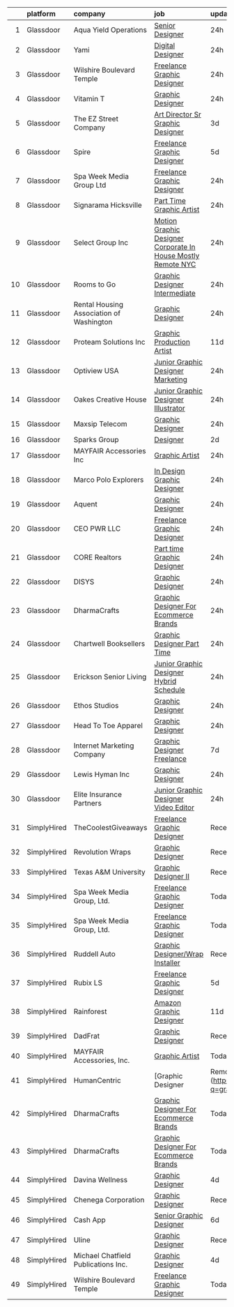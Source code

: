 

|    | platform    | company                                  | job                                                                                                                                                                                                                                                                                                                                                                                                                                                                                                                                                                                                                                                                                                                                                                                                                                                                                                                                                   | update_time   | location             |
|---:|:------------|:-----------------------------------------|:------------------------------------------------------------------------------------------------------------------------------------------------------------------------------------------------------------------------------------------------------------------------------------------------------------------------------------------------------------------------------------------------------------------------------------------------------------------------------------------------------------------------------------------------------------------------------------------------------------------------------------------------------------------------------------------------------------------------------------------------------------------------------------------------------------------------------------------------------------------------------------------------------------------------------------------------------|:--------------|:---------------------|
|  1 | Glassdoor   | Aqua Yield Operations                    | [Senior Designer](https://www.glassdoor.com/partner/jobListing.htm?pos=106&ao=1110586&s=58&guid=00000183a1d41b48991fe74ea7c389aa&src=GD_JOB_AD&t=SR&vt=w&cs=1_52b907d2&cb=1664867376317&jobListingId=1008181670528&cpc=923E3B470662C757&jrtk=3-0-1gegt86reklsl801-1gegt86s1j47t800-0cbaba11ee9adf4c--6NYlbfkN0CB1tmP7rfbaHtYFmPjg1Xv8BJr6DUbyz0HQmM4H563Au2nNjYN4Az1S2OuOnLz1IPr6IljD2XZVQJ0Gej4nL57HASMQlqJ8KPeLWnpSgi1pF3V10lYqI9xzoHeKRFgaJmm7dXanZpIs6iVYO3oU8oZc8IEfA9fwmBi_svJhEZbugvbRsy9ziKDHYxixE-84UxSR05A6aYqe5_ajdjaebh65Lrt04puwSTpgFYoHnEa3hNLiSEyt6RcuOjJMQt13H_4XCC031TgNGJaM36cgi02PVeHq5PTUBT4kWsbTq80B_hn1a-WS_bevQ5M94DBaNKcdfxZQbS54o6T08XwmcZu5gSLblk6bPmM1XJtHkHeXygMwvquHMLNHaPat3tjBlBLA4LGV7iciKFLaEuB3B0iyoXOeZff2zDfM3DM3G33PElBollp3OoJirccYZzW3ikqUrj8s3j3m_RqsBaHl4WtDHcH0xx4crvGFBhmr-DowZhEZyfm8oGA-ez_PW-gsazruSeG-e2hlv-PbZpagIqm)                                                                                 | 24h           | Remote               |
|  2 | Glassdoor   | Yami                                     | [Digital Designer](https://www.glassdoor.com/partner/jobListing.htm?pos=105&ao=1110586&s=58&guid=00000183a1d41b48991fe74ea7c389aa&src=GD_JOB_AD&t=SR&vt=w&cs=1_48dcb831&cb=1664867376317&jobListingId=1008181019653&cpc=1120CD366D53BFD9&jrtk=3-0-1gegt86reklsl801-1gegt86s1j47t800-4b7391dd8006dac6--6NYlbfkN0DsBOlmEAMqZtav1V1WKZO3RUElpafjggtWvxyDQ3xFSmyORkCOQyPRy8brDkQF-0tx-M_FaeGFTi5xPkXA6pP_llQ907OambRdmHN7rVS4lqoHDoH3T9hJpxZ4Yo4p270-LHduIFPvCR90ID65X1Ans2reBfMYIPmQhvUzvYw15zuBBZI0Kx1zAKTlY_5ChHyJfPLs2mMuPH2n2ZxyBgEO4y3iZcwf6Mg5dU2A0RqA-bEPgNChTvBY70YyEMIQ7iZ5lfc3Hcw2TBbf9Vof5MvjPO5WKELiR7i3t5eNHIAG6StsGqZMbd2Au9UbKf38U-sVpGsUZ9bpj_tb-4RWl0mGBFAZfGrdODsmm3ORN8mw4T9AiHNGJLtE03_9ruPFKWwXOwi2-7QjwOVI8N74WA4CpP6pg6xexVif32CHc1EPdov7RZLw9x8Ta5tHrSiNZe2Eo19I-NXXIgMj27xwihaZuFGcxCw4fzs-xZ6Q1xrWI3ecVuFj_dY-pNU8tbTBCkI%3D)                                                                                                  | 24h           | Brea, CA             |
|  3 | Glassdoor   | Wilshire Boulevard Temple                | [Freelance Graphic Designer](https://www.glassdoor.com/partner/jobListing.htm?pos=128&ao=1136043&s=58&guid=00000183a1d41b48991fe74ea7c389aa&src=GD_JOB_AD&t=SR&vt=w&cs=1_c2f7ded7&cb=1664867376319&jobListingId=1008181078393&jrtk=3-0-1gegt86reklsl801-1gegt86s1j47t800-cf7977cc938a2417-)                                                                                                                                                                                                                                                                                                                                                                                                                                                                                                                                                                                                                                                           | 24h           | Remote               |
|  4 | Glassdoor   | Vitamin T                                | [Graphic Designer](https://www.glassdoor.com/partner/jobListing.htm?pos=124&ao=1110586&s=58&guid=00000183a1d41b48991fe74ea7c389aa&src=GD_JOB_AD&t=SR&vt=w&cs=1_2701844f&cb=1664867376319&jobListingId=1008180984279&cpc=C4A69CCDBB3B9599&jrtk=3-0-1gegt86reklsl801-1gegt86s1j47t800-a697974b7119e9d1--6NYlbfkN0DMrcEu7yrtATojKJA7cEzGQ3FdRGWLh0CZQInL4ECGI6k5tN82kdM0OKoro5eXmjo8AaWpr_o5gJX1k9m4ZEy0u6lMTaDoRDjmJ6ZHQ0F6dK6S0w8-5kIHKO0Fb0-KElRF9Kzyd_ZXtZGkD38zF5B6d4KXdT1dLr2YG7OfLOX9aTU2BbW72dcu6QYoBYC6hKP7wGCEmJW_o5gMZlfH_Pk-lJ9yDQJdXkx7sJNf4WElFYSkeNxzVQazR6BFTPoT8OZWFYPVWYDRnIUptwnz8eZLXpfULliIBX1HnvHdwQoZZYTML9f9x1irtzyBYLzmAAbUj7vXFfVXSnMDFOkNDgt-9p1R7nUWkBA43b2kooOowCbnLXH3GQ8i1whhVIQ8QsPMaZ1B4Kujts28KUb-xEL_V43X8V6EE3lqBHrSFvR2DpJfPiI_2yikYMLBadk37ygf8PiNCPOTbjckZZwD-No0FvQlmG6naIavuI0ekyhmCQ%3D%3D)                                                                                                                    | 24h           | Remote               |
|  5 | Glassdoor   | The EZ Street Company                    | [Art Director Sr  Graphic Designer](https://www.glassdoor.com/partner/jobListing.htm?pos=120&ao=1110586&s=58&guid=00000183a1d41b48991fe74ea7c389aa&src=GD_JOB_AD&t=SR&vt=w&ea=1&cs=1_33a68ca5&cb=1664867376319&jobListingId=1008173444476&cpc=451933188B21919D&jrtk=3-0-1gegt86reklsl801-1gegt86s1j47t800-5d366da0b83f929e--6NYlbfkN0BKgzQyzTF1Q9mOsR1amaS-juVGLjHt5Cdom-gEF9y-xQXLGdfif3v_Xfk3OeQGiQtAK5AjOk10Qo5rw_nzQu9a5dDf6g4kjvIfV9jE-GdYxpfDkWTdWMT28oi67I_2mfNK6DTVAuQGBT5_283T7OVnXhNm4mav5agX5bnfoqxSbrUrc8lK5UnIAFsLyv7_Ex5iZRwxNkspH26GXHHFi4qWJAEiusRHvu-cUTcylXbn1mcWoaUvxfDVRbeO2Oc6L8v9hjbjBanStY9Qqgux1bZsW0O2cwuvnmGAx5lvwsaTQtESbqiiEvfGIgR5hn_trELAgZtjyPDW1-f4UbFEEi2OvJRep-ixQeqyq_x2_PG2Ex0YTPstnLxOrR80mL8F9rwcEkoGsLWzXw0rxrki5JluRGA5puuafvMRcAqLkGhi7PYdqE4HFjslv4zI8xFV-DNq90WXyttlGom80Uay50AKjyHjdORzpGLyVb2qy0BPBPSREB8XnZBUnoFHSARg9Fd2ulcrAB6Z0Q%3D%3D)                                                              | 3d            | Remote               |
|  6 | Glassdoor   | Spire                                    | [Freelance Graphic Designer](https://www.glassdoor.com/partner/jobListing.htm?pos=111&ao=1110586&s=58&guid=00000183a1d41b48991fe74ea7c389aa&src=GD_JOB_AD&t=SR&vt=w&ea=1&cs=1_94defca1&cb=1664867376318&jobListingId=1008168176401&cpc=654405A9B1E0A9F5&jrtk=3-0-1gegt86reklsl801-1gegt86s1j47t800-0a7693cec2d415df--6NYlbfkN0DeAJW0m2c6RRYZ8mDkAfiRHtRiJ0-kxkQVsAadI3fnKOGp_QxXvzZMVjx73-hM7tPL4rGNIGpIvNxjZDfZ5ASMlZXRqYXSdvBzYLMPNTRfPsz99QAZZlQQ-qg5zLdJfFnCV8gtIYLEdgE60hk1CYz4D1aE0u49Aa9-RqNuCdkbHL2e2NNbaJB8aHifFsxl1vD_AuP5b6lZ5BFPXEyY9rVjMNDI-R591y6S3dNyKQlalaiVCoBZo0FLN41p_7m0gFSCZifZJGmekU7buAlLSX864qdi2RDpLW6n7XsQYfqKK7ntTzwyIol0uNwwnn8wdb5l9MmdS-3gKd2fkFqsb7p0bmXl49CkMeuHI9DUuThqWXmdJq_h69e0KGthEpI3dGU4eT8rZmXKAIg2kbnbbbq0zltTVkzM56iSyzjIcS4SNkVQN1eo0_vtesXHLNqgill6YdR-xIYIQHtwA0HeYJDdvJqpJ6E2KRagWnklf8UhCPPvfa9ig82eRaRhRp2r4mFsohOI1xGd7Q%3D%3D)                                                                     | 5d            | Massachusetts        |
|  7 | Glassdoor   | Spa Week Media Group  Ltd                | [Freelance Graphic Designer](https://www.glassdoor.com/partner/jobListing.htm?pos=101&ao=1110586&s=58&guid=00000183a1d41b48991fe74ea7c389aa&src=GD_JOB_AD&t=SR&vt=w&cs=1_b82cd2b7&cb=1664867376316&jobListingId=1008181262791&cpc=48B9F4758953335C&jrtk=3-0-1gegt86reklsl801-1gegt86s1j47t800-aff8567d6b7d4b5f--6NYlbfkN0Ccz91IikEUpXkkAqmC46vnVGGSbrSQJDjRi725E1r7c1AqDusr12jHHKSffQxsfs1ettvMD2a6gAwyXEGHc4Mon8Fa7XS3go0xxN7GTYr-MEFGROXmPWd2L1VIFDWwC8xOUcVMxBaiy88ZX39fIn6vRD4Zr76ZG1tzqg485Caipe6zFlAEwFg3A25wEMl--WX9lQEtADfVp-bwK7XBO8RAywlDg_LVkFtJGT9xuCa1Rc0tPUgWLy2-_JQNe7rOVmrgscTuM7d6T9vPqz2XzuPtwz5NKQrT5ZC91I8SM0zoDu4cq1SSpyC6jI_sRd08Y2OcamZOaCW4_nslKnH1CKbxOWoaA5eGoZnsW4Rv-uxMxsUNQNnQMw7tu-yfLO9_sl7Hf4741JW0L70ctUANe54FCpZxXs2VPttfMFLAEB_9qmG1Zs73Dexy15yyCAe4-NUkqd7VexS6_9pl2IYfb8jUxLpweEUW433YzrZTIHfFFOy9gRPKNGPgelg_cGDYhAld6-QkUe8j5w%3D%3D)                                                                          | 24h           | Remote               |
|  8 | Glassdoor   | Signarama Hicksville                     | [Part Time Graphic Artist](https://www.glassdoor.com/partner/jobListing.htm?pos=114&ao=1110586&s=58&guid=00000183a1d41b48991fe74ea7c389aa&src=GD_JOB_AD&t=SR&vt=w&cs=1_664af743&cb=1664867376318&jobListingId=1008181016074&cpc=8D52E76475A7E842&jrtk=3-0-1gegt86reklsl801-1gegt86s1j47t800-3d3d56c3bb8cead4--6NYlbfkN0Bo5RQ7tV9DiW7-j9DnWDY0GBuCBJ1F5ZnXztx0fSyiUc0KGsXPg7QBUdYcByTsUGHy2L_bb92-MMvkG9cKEWaOodkTD9C6Drsux-EZta2KIY0bDPlTZDhCoELpPNvD9E0hUqatgOQegjjltGf2xU9BDccPVth7flE1VPPcGTubwqp-X38xt6t_z2xL4Vic-rkW0FSvc30DZarnlti_5PQokDenwQmhrOp7-NT1oLswPYXrShjtenRm2oSD3wKcb9PzFKs-lXGvo6jSS9QkALceDFA7MfOmmPe4YB6ZMc7FfpznK6W_Wi6CHjt__xOWiF74ViqThJDJAzQi9zl4-t0Wrzjz7EBpCveVcUnIaH6QVat-o5_nciTkssoXynOcI5Bnd16M8iTw-AfSlasndJZAdkItHC6mmJsFot8OwB7JSEtmzRuGamPt1xKYPP9PHKKQd7L3GrSAD8R3wUvmjWzgfRI8LEKYITCoQt60PaXn8qajGE3oaCpAhrajFLZ0B_fgLpkDtiKRSw%3D%3D)                                                                            | 24h           | Hicksville, NY       |
|  9 | Glassdoor   | Select Group Inc                         | [Motion Graphic Designer Corporate In House   Mostly Remote NYC](https://www.glassdoor.com/partner/jobListing.htm?pos=122&ao=1110586&s=58&guid=00000183a1d41b48991fe74ea7c389aa&src=GD_JOB_AD&t=SR&vt=w&ea=1&cs=1_ef43a166&cb=1664867376319&jobListingId=1008181213588&cpc=4050D81B60456B41&jrtk=3-0-1gegt86reklsl801-1gegt86s1j47t800-3f748fb11180b090--6NYlbfkN0Bcn-ADAbRvyrq3DH3YqD1gQOSfU_zTPvvfh0XXiz3pBAa41gXbEVBKQgVaXyt5edKEYd5pxW0tcw9FeE6qVfuNWD03rNaruU-mBuwyx0Jw4mqSjMvWFHFNInhOilxyvEqmbOh00hSG4AHyVNzT_0-Y87FI8nRg7vby1KUkglKQaLLSTjduF9XGcmwsbkkCXzsROqXlSjadCFeamy2MIEkxVJCzV6QnZiF-DRa-teR492Huxuy7mWf5EUiA9eMoK6e7AiPx4LYzy83ydxxLbfsfP70EAyggAEO1bnB7LOTCFD96ctOcxJ0ExMvPzmRKT4yELuuqGCx0towg4T3Rc27OhVQDAsL8ThdLqDcQwOWW9iDKSXgvk8e4KWOvi8euFsB01rZ_cBebpi28c01Q8KhY7ocMnu4Xtu_QiUC7oCg61pZCD9VL05NfCh1gvQo63j43agKF_z9w25jey-28uwxu9E2erdZVqBRT6LjqyRfJT5pneebCZR1y1sjNlLF9wnACSmugXXU_CUgqWwMO_nYvbH5I4p2iss6p0SnI61hHRg%3D%3D) | 24h           | New York, NY         |
| 10 | Glassdoor   | Rooms to Go                              | [Graphic Designer Intermediate](https://www.glassdoor.com/partner/jobListing.htm?pos=121&ao=1110586&s=58&guid=00000183a1d41b48991fe74ea7c389aa&src=GD_JOB_AD&t=SR&vt=w&ea=1&cs=1_b19a7fce&cb=1664867376319&jobListingId=1008179903044&cpc=6FC5BA77C9A4CD78&jrtk=3-0-1gegt86reklsl801-1gegt86s1j47t800-b28126277479e589--6NYlbfkN0DQkrWslipYdAKKBYyyAy12PZe5Qif844XZvzAwxKbcyIRxhdHaqMzJraSVoY3Ldvafis5G-rL9JgQcsD7-cvF_5Mec9WMFRJ5R3_PlCEEutkLtFhwXvbs6obKZZS1dHdVDVPOpN6AN4SckEAQwLwVHjBFSJPOENggOIBddZM6I8NE2jps6cuE6dX64af5_Ys7Z_0wKxbBjVKV5i11zFe58hEgSuyCkNr2joCzj7dOLL2GZ8AUK50nm6SV2uC-tq5SkA9QvlFhkhD0uOJlco5j684XrWkmERPlySAjrNMEZIwUGSqy1TV4KkUttbDI2t9J9NbCuxFBsUrt91GYpkSI2ThBNE8dpwMOCmsuVmFKRmjR0hlc_DNomJvBt2pSjDipkoMiNbpVaXVI6NB7UqdCpf_n3Z4XkgcabCTTs5cCey0xS-qUl7mwaR8O_ruvGqmj80EGl7TR804Sq4rZ6u528teQpRuvw91PN9lEYwJMAG6Tu8vX7Qc3hgK-Sfy8ekvDPWuQetIbm4tvucEtO4K6ihiBrvVTPqLEkulO8RS6gLNOEucUBw0Gf4VkVM4rgbEc%3D)                | 24h           | Atlanta, GA          |
| 11 | Glassdoor   | Rental Housing Association of Washington | [Graphic Designer](https://www.glassdoor.com/partner/jobListing.htm?pos=110&ao=1110586&s=58&guid=00000183a1d41b48991fe74ea7c389aa&src=GD_JOB_AD&t=SR&vt=w&cs=1_cdc187e0&cb=1664867376317&jobListingId=1008181648619&cpc=663B5FE45D73772E&jrtk=3-0-1gegt86reklsl801-1gegt86s1j47t800-8c68881bf004abf2--6NYlbfkN0ATuzukLZvOA7Cxi5gGVTPK8s05ijijAIGQnHXs5Od0X7dJhkhquRt_3fZF5olvIKB0rAZzKK4aXdvC4AXgjBQS4J4Y6n5mMtCqKaxMVRVRYm5rfr-L3QXTFlg1UKQ4dZpg865y5t_WtM0fDx829Wsuo8abBLp8DC_0S_oh2_gd_Sr-1vXR9b_stqne3ZnPXfkwnE4Prp_oNHeMoVyu14Tk7zOUWervxnKBasC1F2k4P8VvJVbDq7NUDFDFBTTJ8GDgI9cNr9lPiKZawsxr_pssn7_d4NzgOHzu8PACnmB8PAz-hCdGi3CXMxM9GW9zyQ1Xm5Jb1ZarTHQDzshMKVGvbKVU4bkKFdrXVD9hglTfPgLrJss2Ig-BB-f4VtfwhEzXO8BAS-kTvjztdg20CAWZKjytCDuPWuO9N55rPh6JjylGpkMut-HTuSu00oo1t5UNlS-R9rZLEPqHdSxiyf8dyH9sV4yp9inlNYUsho6XmuWfPoPkzUIs60U7Pe2V-dLKzb6uGS1Z7GaP5ESvTWuk)                                                                                | 24h           | Seattle, WA          |
| 12 | Glassdoor   | Proteam Solutions Inc                    | [Graphic Production Artist](https://www.glassdoor.com/partner/jobListing.htm?pos=127&ao=1110586&s=58&guid=00000183a1d41b48991fe74ea7c389aa&src=GD_JOB_AD&t=SR&vt=w&ea=1&cs=1_978f36bd&cb=1664867376320&jobListingId=1008156779086&cpc=F41FEAB56D215062&jrtk=3-0-1gegt86reklsl801-1gegt86s1j47t800-4ed327d40ffa8e77--6NYlbfkN0AEHyidsAqlM5jU6RNZv1Yf_D4e3sgfUyke_uMGTUdwuGEsMH9zTzauIRFeNPBJHlrxHGGLnJgcy8obsIhuf1WE0DUREaHATgQc_kodJjVNw7JfNNSE0a71B1EFOqklvpbgJdj82SRc_uJG-6ivrA2g8-t4yfdZj4UZfvx_SMD71A3u2siEx2ceaZ3uG_2p9agHJetVb98vhZiQzgq-JsYF4BzCIYhTvlMmPe1WI5jHN3Lf9y5ImzEwS0J4XGaj8ncmxAdV3zNMEFzLwrHxHbgPa9j_IuGzH3vc2nUqb3vlRdlSjpssJJ76vkht1jO3lNTxQZfrw0EvOmI1lsQ19AISJ6f-rFBy0_KA2F_Rlip9DY2Mf0QcsP8yWkiW3h2W2nRd68Sn45xtEaJqUauN44ws_Etox5G3nSTtNvuCqgCDf6AOMXHzc-dnNm6C4UCLtqt_K4rAddUe0Ld2dEsYIiyDzghhI_i_4upEg3msWPsxM29GWGnjME4bDsjBLZvofo62bqZy5A6CNkQaspekvnsO)                                                                  | 11d           | Remote               |
| 13 | Glassdoor   | Optiview USA                             | [Junior Graphic Designer   Marketing](https://www.glassdoor.com/partner/jobListing.htm?pos=119&ao=1110586&s=58&guid=00000183a1d41b48991fe74ea7c389aa&src=GD_JOB_AD&t=SR&vt=w&cs=1_482b7536&cb=1664867376318&jobListingId=1008181289962&cpc=01657B10174A43CF&jrtk=3-0-1gegt86reklsl801-1gegt86s1j47t800-4695a573cfda8007--6NYlbfkN0Cd5ZvLdai7cR0fypH5_WiGezUQesq24dbKuF0ly35ya4IdfCtp78t7xY3oWe0vUXp8QL-R40ejT13w5eYYkLf_R7Ea-pwhMMwLFoMDszsPzA9kQS0l8i2EF_F9LzkHGj5MMyOMWIpZc733e4EbuEhVv37DUhvCchSXVKcxHFf0dFcJJQc8Kek7uPQ7tg2j8ib651ODhS56yj4fos5t8JKLaJH1qGXJAX3_-5-XJ0r442pwlrHSo_CaQqHcSsqNFixsZEhFJzLtbmDgTK9-OP3AdIxGQVVkkRqNJZCQPdX0ToanSMCAdCW42Nsf_1mNrjbaQkF9yQgauokhAMPY6injUdzW6iK_ZYaWtXcm4Zaa6lGgxeKb0M776TC4rqPlrP5E-_o7rHRS_izxlaMXxg2WWbCVSM18gR1eilqI5m4tsuVagwo5zkITfX4p_C0gGKIWNe7zioTsI26K3obf5m4pO49Fi06JZKxBOgKVuTKBE8lAhUPpcYLPejWzfP9ecJQwNzTSnBc-ng%3D%3D)                                                                 | 24h           | Jacksonville, FL     |
| 14 | Glassdoor   | Oakes Creative House                     | [Junior Graphic Designer Illustrator](https://www.glassdoor.com/partner/jobListing.htm?pos=130&ao=1136043&s=58&guid=00000183a1d41b48991fe74ea7c389aa&src=GD_JOB_AD&t=SR&vt=w&ea=1&cs=1_35f3854a&cb=1664867376320&jobListingId=1008180462829&jrtk=3-0-1gegt86reklsl801-1gegt86s1j47t800-7d7b7201f1049896-)                                                                                                                                                                                                                                                                                                                                                                                                                                                                                                                                                                                                                                             | 24h           | Oklahoma City, OK    |
| 15 | Glassdoor   | Maxsip Telecom                           | [Graphic Designer](https://www.glassdoor.com/partner/jobListing.htm?pos=112&ao=1110586&s=58&guid=00000183a1d41b48991fe74ea7c389aa&src=GD_JOB_AD&t=SR&vt=w&cs=1_88e3ec70&cb=1664867376317&jobListingId=1008180824699&cpc=1120CD366D53BFD9&jrtk=3-0-1gegt86reklsl801-1gegt86s1j47t800-a45de322a1fe435e--6NYlbfkN0DnIrIxM0SLgognLU43z-y3d766C_sg8RKRglk2TGsa5-zUM0jfT98TijWPhP6u6WzWkT-tqDXdfz3hpGth--yRyzuWT-uhTsvFadngMEnBQsCftAVLMvd-URBZi0IHCW1XjC6hCDtJXnv5nnqVczkmBdJcOUWKUsJs3YKOvlYGdNw1dvfOxLIA7Fwr63hyGPyVhIrN6UHu3i5AxU6WZH1v5BzC-vJFYLdn_A_sOx9VPTzAQz2HZ4R8sS0F_GyCWmJR76IEWL736HrFqba2eBjEpk9H7YnA4SnoUsMWAPGhf1bZzlVxCYeK24imjo4ySNVrihpiCqNsFRT46unFnwtAQ6YcC__XZSPFZCk4LCmcEBKXDCproIiHhyPlwoIdNJi3QyXTd9BwzsP2wzqklA3GybIlFAG59aLeLe2hcAMnPPkcUNJ-z6MBBSNotnKuslm3zW_WrYyDccJhOYA2DqhbU8yhjPhdcBDOV_3Sryua_qQG9y2XUSpq6KP7E5YOe70j2yEptS3xyQ%3D%3D)                                                                                    | 24h           | Valley Stream, NY    |
| 16 | Glassdoor   | Sparks Group                             | [Designer](https://www.glassdoor.com/partner/jobListing.htm?pos=126&ao=1110586&s=58&guid=00000183a1d41b48991fe74ea7c389aa&src=GD_JOB_AD&t=SR&vt=w&cs=1_221e3367&cb=1664867376319&jobListingId=1008176700829&cpc=3BA4CE39D5B5DEF5&jrtk=3-0-1gegt86reklsl801-1gegt86s1j47t800-2a328a2bc1d15114--6NYlbfkN0CVbIAoVGlVV0muHIzlWY31dYj5hrVkKa7qBWZ-hZn3g-zWnitpxah_RyLopvrEJPIrvXg-hEI1BGg7zg6I19nBs_lmMTdDDuQXfmt-Bmx99Zlzdv54l377MfIdp_I5pPHVDhQCRK9l7PJklK6NnwPNdLBS49_CKV4kWm_Zu31Q30jtx5WQZSmOftXiIGLfJeARreSfR00gjsmaswHgla41HANqyET53HVH-d2cigDelJ8AGf7-bbWDRE6up4tAQ3fdJJbD3KsPOK-eoQ4E86rOy0GMJMOgSaO9nsLcquMgn4_NoRkmCuwO1FecGIIExIUu4YrXYKuSEsuqywGCjQ7KVFhP5QymsMAunTuM70zQZ66lOX5fcWQwlQQ_21z04Bhs_Y-7iR2JJZwVfL_g2SOCGiAgowWWVKif8v796IVOmgjFHtcc0Py5wp2jwandtzKnQURqrDRu0ZSD8aF4tlIXsItRHB94W-3q-uDkVqMBf0Y7gZQHQVay1UF2VUTyWY4%3D)                                                                                                          | 2d            | Rockville, MD        |
| 17 | Glassdoor   | MAYFAIR Accessories  Inc                 | [Graphic Artist](https://www.glassdoor.com/partner/jobListing.htm?pos=107&ao=1110586&s=58&guid=00000183a1d41b48991fe74ea7c389aa&src=GD_JOB_AD&t=SR&vt=w&cs=1_045f13db&cb=1664867376317&jobListingId=1008181117338&cpc=32EE424DE2B657EB&jrtk=3-0-1gegt86reklsl801-1gegt86s1j47t800-fa815768cb7a39be--6NYlbfkN0A6Q9TAVR90JFdSY_inyQb0mWvPUScUXIKLSaWBpyLOil7JHtgFF1kxGtorH7PKmv6s6GNCckpvAlioVjdzVVME7q4Ql328XZxyJEx6UHXo8WhG8YePZYKjyRwi5khE41AoCy90MsxhBRSxW9NocJ749WlNAnoQ37h-c8kDYaGF-Qdcmadrx8lt10bK5IGODq2oNSjVk0RnVka1AKAZ2ja_Sn6Pa-5lE9hRvVCofur9fgw69v467ha1D1Ga_6ysLUZEwUXOeILK-P1oOHZaUEQRsIhgeHqFcM6PmPMhVVVqdY3-j3B7rIpdPvsZAKFgLx2kGYyhNp5Pku21gFbDx_LQxOglUit_HwZsX2zLMjt7hHUYFtuZFF3Mqz8ostF5w_K03thb5lUeggRHjjfx5aQKXYcmwtzlFCbuL_Cz4OkhGRBBb5I9GHhUC89RPqABAVZYgwDBupFJTCUk1JGffmvV_g06N7I06SXDoGb5W_wRhrPGp_YSJHmva-ECj-WxOMwpKTBAWGZbZA%3D%3D)                                                                                      | 24h           | Michigan             |
| 18 | Glassdoor   | Marco Polo Explorers                     | [In Design Graphic Designer](https://www.glassdoor.com/partner/jobListing.htm?pos=115&ao=1110586&s=58&guid=00000183a1d41b48991fe74ea7c389aa&src=GD_JOB_AD&t=SR&vt=w&cs=1_559c3462&cb=1664867376318&jobListingId=1008181348475&cpc=1D891ED3EFC3904E&jrtk=3-0-1gegt86reklsl801-1gegt86s1j47t800-0f347605deca5a35--6NYlbfkN0DWtRa9NJfjQIs4MWRRqD4F41esfMsK79cV24t80VXfzZP82w7_mK_PG1iEcGW2dvo-ufSzAtVRk1Z_YVR6Ku8vSb4rggVORR9MtfRA6tphhHOH2jz-IfW4q1Asqpfs3jTIoOgAFNkeRTqGyBa-NJZphl_MaB38AiXgf4P0R3NrRk2SV2ILP7MInG2D_6uEeMGo25qPbr0dYLmdMDvq-nyp_todg8t4Uq9XpM4t8vDonMBRsQH4zwdqas0HJs4RKgiguP3RrzWvGT1Serxls9DEUwVgqlhZnYNPhPI-V_YPCsmT8L98xXZDRBjqAoqllRQRFwpqfN877s-r6d7S_KqmKuH0_7R_6qudvXeuD__wNhHHDDn-aI4zLrypT4iNj_EIyhrEqlFjFTar-zblQcgDgdkFzhCZUZnXqYGzrQQLAsPoMGY3YzrQZ1tccXBSN2FWZlfPScutyMLoCztAVrcc1ZQiBZMcXcWEUyYqmhXn4tOMHPgTrycj0RrLtl2Z1Ws5zcXISbI-nA%3D%3D)                                                                          | 24h           | Henderson, NV        |
| 19 | Glassdoor   | Aquent                                   | [Graphic Designer](https://www.glassdoor.com/partner/jobListing.htm?pos=123&ao=1110586&s=58&guid=00000183a1d41b48991fe74ea7c389aa&src=GD_JOB_AD&t=SR&vt=w&cs=1_e16d5538&cb=1664867376319&jobListingId=1008181040417&cpc=8795CF9063CD573D&jrtk=3-0-1gegt86reklsl801-1gegt86s1j47t800-4527240f66baf499--6NYlbfkN0DMrcEu7yrtATojKJA7cEzGQ3FdRGWLh0CZQInL4ECGI9gD0Wolx9R2EDT7B77c2cRH2K6smGPUzPLkxh0Nj82zYU5tvffd81LKEPJExW9v5fzMoZBr5O7yorYjwYDI7YynjD_CVT8n3C7XNfEYyfcnmQO-rloCNCMiIdnn5pVIoV42tdzMdoM6ZPGFphxtitvDSxoTvhSh2H_wnX1B8YV0oH0cH__o7eZhEHjAJ3eRITTdMX6dNOBuR4_qROZ2GKR_zTMO0zdN_BMwL21BUW_3ykw1Eh1fnSCc3Pzpnu1tiWqV0JFGP0oOU9lQZLpVJaCyd8i5vY3bAyfVU13ONE5lUtiE6W09iDjTrF6G-0x0IgujWrtMt7PyiW3YjSj5ApPaBLYr15Rc8ZBlVuNoW2wh1aacTYbDMjMQ1mP1g-7ZX7umVvK75iwXo5ZvfpvpCc5u979iTFDjW622FR5UkF7aKYMVC9zsSv4%3D)                                                                                                                                  | 24h           | Remote               |
| 20 | Glassdoor   | CEO PWR LLC                              | [Freelance Graphic Designer](https://www.glassdoor.com/partner/jobListing.htm?pos=103&ao=1110586&s=58&guid=00000183a1d41b48991fe74ea7c389aa&src=GD_JOB_AD&t=SR&vt=w&cs=1_8a037fbb&cb=1664867376316&jobListingId=1008181342355&cpc=26740BCDE5E48596&jrtk=3-0-1gegt86reklsl801-1gegt86s1j47t800-5347bb5d721674b0--6NYlbfkN0Bo_CM2a8GgFIiw_-9fb5ug3xmG_MFCzpxBl7ntROtVZSqlWgkWgm6QLAqfV2WxWXMQSjFPQhKuEG5F5S-MVle1pcpezcMyJx6RyvfhVCv0M2AVE3MPxFTJLV6lQp6NfpTumqEEC-IXkWw4ZMHyfol_72EpUM3xI5twKCq1V786NVmqSK23Q0F3LK0Mzs5JBNMymRiWWW9ldP3XWeslxkMFZdIs3UbVWQjS4D9SHHkbonDdx6jV19FzsmksHFPQC59xczE2j6rvPCQsqDqCNJWc5cJrozwYrMXLS11AlNNgHGEHONVxQBGo8711-Xuh0oiJ4yKuNMb-u_6HKCpZIsMYDiPlSP1trkP5nd9tZB16_NRvkRSztm09CVCrrm6YcyMuW8JDNRPW5o0uC1O_5JRWRrZX3vuCW2oS8J3GINK2Yi2mf8d-_Vk2ZgMKUz4ZanbA7LB1IO3iiB8VOHKvVgx5WA31s5aR8zfDm2OVC6K2yeR6WMXhTYtdRjrR23sNwevskiZe2VsRMQ%3D%3D)                                                                          | 24h           | Remote               |
| 21 | Glassdoor   | CORE Realtors                            | [Part time Graphic Designer](https://www.glassdoor.com/partner/jobListing.htm?pos=117&ao=1110586&s=58&guid=00000183a1d41b48991fe74ea7c389aa&src=GD_JOB_AD&t=SR&vt=w&cs=1_08ef2ddf&cb=1664867376318&jobListingId=1008181389763&cpc=BA15C3E50D27FFE8&jrtk=3-0-1gegt86reklsl801-1gegt86s1j47t800-8437df4f0780443d--6NYlbfkN0A4uoXGsEQmPSVzSfp5PcSqS9BKp63Zu6tMtZiMx8OX8G2SwgXoJqAEp8pshf6oJqUaE945Io9NQuZEDpZrU-eWZ2d6g9xjmIscQHMGbLkeZNL4cpWLfH7P32TKZReGpB5KcowUdihdHWRrw7J5YDmE4sWpYjz4DmQXO4lOTHczoooNcVbs1OJ-0zpc1yqdQmFeu27BBVVATo2_47BwnsTeNAIlJ0foXSRTEWWGWHXfhsDeIUiZuzyYJYYDu4iHgkCM4r7SKSMztFIBOjeLpWonamo_zraQ6X_aZS2gXBYxp88t1y8ZIVfL77IbYp5lxI9KeYfRhiaKQ0L9xyYPEzL6t03WqFEBN71FSnt6MB0w-FEoV_EIYdw6v09XJTp_jG6aF2BA2Kqel32YclSnIOia_Tv-2sqvDQ_uaGV5K6775jfm3_iY8h1HMvEOq9Mw4Zmsk82LPssiVpY-X1hF2dJxZrwkk3mfADAPGN3wCocA1IEhB3xgIRVcrQ9kPGVlzKVIjnMD7f77-g%3D%3D)                                                                          | 24h           | Gulf Breeze, FL      |
| 22 | Glassdoor   | DISYS                                    | [Graphic Designer](https://www.glassdoor.com/partner/jobListing.htm?pos=125&ao=1110586&s=58&guid=00000183a1d41b48991fe74ea7c389aa&src=GD_JOB_AD&t=SR&vt=w&cs=1_d0a69082&cb=1664867376319&jobListingId=1008181645349&cpc=451933188B21919D&jrtk=3-0-1gegt86reklsl801-1gegt86s1j47t800-6dec5ea5e4057e7b--6NYlbfkN0BTYkY06FZEdAAtNWO-eDAfNklmfZymsMF6eFRONl7rAMN5x_2sHrqXfWPo9rHDxSNCRknYZePYvH5Heo7-FgYA0prAwSRkUw7hYUItZE0iNTy-_7jnxq61da6TMEV8VYqsmxMQMSh-5Plg2c3ciJqM88M3FrsOtlGxSHsVUWb6Z9EUJaWCKANQr6fEyAiF9nZGaperNuplHkaHT-XAR6_ELciDbLyvL307qCCt9orz7EcIsH0qn_n-vkY78WRzdtERs1G3ToscOEt1tu5-1wLEO3IkglGyb1AZH3fs-LsSRWB-3wGUvjkFTPL7ZLX3U_b1HWjTeLOEDEmD5YgDbOB35i4MDe-grm-vO7NXxjhYCLkn8Xx7A-AEVwPvIR-rdrJ_HMes58TQVaJ3qv8wlsVWgKCGKbs-13PorO8cAwl04l_CO8odYYM97HiihrTTychIcwFHyIRuY--iXKAb4-k70nWeBcKHYsXixNywwbwxPWtd5pitA7vnxopum2M8VmeAAAuauGfXPpPZP-0a1yQYH4X-0kjys7Q%3D)                                                                  | 24h           | Atlanta, GA          |
| 23 | Glassdoor   | DharmaCrafts                             | [Graphic Designer For Ecommerce Brands](https://www.glassdoor.com/partner/jobListing.htm?pos=102&ao=1110586&s=58&guid=00000183a1d41b48991fe74ea7c389aa&src=GD_JOB_AD&t=SR&vt=w&cs=1_e07aaded&cb=1664867376316&jobListingId=1008181845485&cpc=149B3D5996025BBA&jrtk=3-0-1gegt86reklsl801-1gegt86s1j47t800-1d7ea185baae2fb9--6NYlbfkN0AnyUY72A0tHvHEG4OW91EgGreL33OTL9hit6i6oCd1jMrx-p18rrSpf-BcoDoZlYkQUlOPM0CtPeRY0Y5ugnxD0BWz98CXmzG3caKG9JnJh0zqseHtiYHdNaCob_jrG7l3_ONca_oMdipasrfd0d1PYKYnu5KgqkOgeZUi4q8b_yk4skZ-mIKH-AzMM1Nc4MlixKYo_EwTIpcGEtIPUfndin4Mx2qHfqWnhdqdrl1B-Ic_z15pKNVkuJDe-L51cgrmToNJopnXd184KY3PrFGbTQOfb_3opzxWRpC2TM7Nq_RP7jAHmK8fpbmTkJOpElybLQAwexBJOSgiKqs0xRKnhCDV0kFxazcZqfKGBQSuS5yKtR5SaZGxJUdcF0olA_6rEtrYu3PRZZbChjuhlkLbfZMKRi3Yo3Hn-t6hoa8modKu23R0FuAOTYR2R6CwtUbBKi4m4G95k8L4ID8lu75qtzWTCuM0I6DVGKF71WgRbqBXIywZdvgpO1RqpX1JENtHeDo7UMInWQ%3D%3D)                                                               | 24h           | Remote               |
| 24 | Glassdoor   | Chartwell Booksellers                    | [Graphic Designer  Part Time](https://www.glassdoor.com/partner/jobListing.htm?pos=129&ao=1136043&s=58&guid=00000183a1d41b48991fe74ea7c389aa&src=GD_JOB_AD&t=SR&vt=w&cs=1_b64189db&cb=1664867376320&jobListingId=1008181250628&jrtk=3-0-1gegt86reklsl801-1gegt86s1j47t800-2c539538d3878e10-)                                                                                                                                                                                                                                                                                                                                                                                                                                                                                                                                                                                                                                                          | 24h           | New York, NY         |
| 25 | Glassdoor   | Erickson Senior Living                   | [Junior Graphic Designer  Hybrid Schedule](https://www.glassdoor.com/partner/jobListing.htm?pos=104&ao=1110586&s=58&guid=00000183a1d41b48991fe74ea7c389aa&src=GD_JOB_AD&t=SR&vt=w&cs=1_209c2046&cb=1664867376317&jobListingId=1008181622820&cpc=7914D502DECE078E&jrtk=3-0-1gegt86reklsl801-1gegt86s1j47t800-0951b05987dfed0f--6NYlbfkN0Aw3paYmwU6FofVDdXTN6b2jRH4engFYV06vIOeUBvgcMPmiZAagjCk1RrrziBtCf7tpnaIWTetQkU4Bk801G2TR76OEPdi5tqiW5RJSEKhClqLDEX6Edi6ruZ8jWTKy4HMvfAcukzUPcxMktpIdwdVjvOEItJhGX0NcMu91RrkW8vjKZfufOqIFJhGch3YloJmNIts18_09jQiGuGCa0U9Uoecj6D5yI8lbFu714dwflGaJWi7BtXSxEQ9XJKrKe81WVRXdI-LMrrnnrv6yhN-2cSY6kOcGe9pzaWLkJAvwqLxRTZUsFjHawOjJRjc0sLy1thW6gK0JVf5wmuMK6vqHT9whYD8tz_SUdKMLEZfvXh3q9TlvMolwdtNF6OkavVlrS8TPmt3Bj2meut3uF7PqvJjp8wGUWHT2suXxzL5XnB6qmttykExAzGqSmYocmY-E88xXHh_o_Z-pVyIQsciorcAgrvRsDc_GreQrqUFAmuUUnCeFgc8GqIZsZ3CC9IFVIj0nbaKxZhE6uYnFBDs2zMCZsthQK5HKey48PqFVdkFQyP9cDW8)                        | 24h           | Baltimore, MD        |
| 26 | Glassdoor   | Ethos Studios                            | [Graphic Designer](https://www.glassdoor.com/partner/jobListing.htm?pos=118&ao=1110586&s=58&guid=00000183a1d41b48991fe74ea7c389aa&src=GD_JOB_AD&t=SR&vt=w&cs=1_ef88962b&cb=1664867376318&jobListingId=1008181054922&cpc=149B3D5996025BBA&jrtk=3-0-1gegt86reklsl801-1gegt86s1j47t800-5ea6cf21dee45832--6NYlbfkN0Ail37xQIhS9LIuBSRazcXtPiGQkXxmrtOsp6HCviwiVqSpoBG6VV12wFSOQYrF89_bqmDNrpZJ_nkbQs6Gv3BnKrQeNCDg0cqWhKmL8uT39u3bso5KJP1elYgLQztKVUGmNKN6nQXVzcMnAGivfTbIZ3hq7dtug2kFB7b4Sc8HXpr94XnI8KPRCooju1tGtyTfKa17ngeV21lF4N_NhUyKJw2LFC2VKOczh_e3tHLTJzJ2zdq6qxTNBSRv-n7KsF_vEK4p7GuTBjoCd7XdVeLhWP-d_Fq0iT24UF8HRME2CJuMPVYifSWvP7uJggCYHP1oNR9EcQQswT9jFY5agSLIWbccUCdvbb7BJ-DwH3H6ver5ykv4BSaA-j0n5jGLkcPZke-uSjZhdnoddvioP95azbGNbHcPAhvYfphg-9qUMlMlsa8DIlxxs9y1SQOVp6pzE0ckPElreVWZ29NHBXS_gnwsPJxdjK4J8YR4j0_YojLR-BXA1T6-PewJdLA-SrS4gwo9wtqkSA%3D%3D)                                                                                    | 24h           | Charlotte, NC        |
| 27 | Glassdoor   | Head To Toe Apparel                      | [Graphic Designer](https://www.glassdoor.com/partner/jobListing.htm?pos=116&ao=1110586&s=58&guid=00000183a1d41b48991fe74ea7c389aa&src=GD_JOB_AD&t=SR&vt=w&cs=1_c685fdba&cb=1664867376318&jobListingId=1008181007736&cpc=F7A2269C793D5877&jrtk=3-0-1gegt86reklsl801-1gegt86s1j47t800-3fd2d32c4e564bed--6NYlbfkN0DsBOlmEAMqZtav1V1WKZO3RUElpafjggtWvxyDQ3xFSmyORkCOQyPRc6k8A1unIWSpk84PhJl0RWzejkz-SLbtUS8dHFcCBE7C_FBVPHc9WP8JggpJ6fhbSIbDbnzG3sdJ7s2Z-1p-JXnPSk5X4P9CupiAq_cNS4aHkOcuQ86pU3rxLI1xJKVbQqf6dSBetPnZYkTQqqxnJfGtr5-Fz-WiLgV6CEgvvQ35sNfAAICrL61g8Uawa0vyDT-I9c-PVZz-Dv24dyf7wS69kIv6OeDftWxkATzj9MAqOrjHAUSC8XTQkloo7fbTvF8MJ5JnVN7y89ob7xkUyZ2P1bPXdB883cdTYs5b8bR_U0-dA7ntDnD-m_kVAyx-dJVcziR4RkkO9XlcNx713-IBxnPyseXSbJ31I1JAg_qL401vGE0eHmXGfBp0ZpdyQDVFFHKQLCAg0fNWF0hjSnoO9FUJkbJkS4U1RZ-oSpDoDHg79cGA4J5VBMlfXSyLO8HmDafrzpxYfCePokpA7g%3D%3D)                                                                                    | 24h           | Murrieta, CA         |
| 28 | Glassdoor   | Internet Marketing Company               | [Graphic Designer  Freelance ](https://www.glassdoor.com/partner/jobListing.htm?pos=109&ao=1110586&s=58&guid=00000183a1d41b48991fe74ea7c389aa&src=GD_JOB_AD&t=SR&vt=w&ea=1&cs=1_41a3c162&cb=1664867376317&jobListingId=1008162849349&cpc=8795CF9063CD573D&jrtk=3-0-1gegt86reklsl801-1gegt86s1j47t800-5763591bcbfac8b2--6NYlbfkN0BEggIPgECXEIDbao4baGYYSiZx27ICahiuxTdIUCTSXbr3urEsxSQi-x_zbBUWymnBW8nuCrIjxo6pRpR93yuciuuESCUUyNYKO40tg9kDk1gTF98Vp5sznYx981ns46ycbyKPYVEVswMQ2m0FFr-7D6RMr_F5mbhXF5_iSQtOVdpHKCTYPfg5ug-lDXSuJnQEboN2ccux8jDCsaFNDVPfPuLFG27imUyJSXDzYd2-1Ld-xuobg5XBFlq1mZEV2uvMHR3Up-sFLn70V-kOnKGUqRyPtUUjQ4SjB6vYuTgyVmF0aFhhi8v6gwS6ut26hVhbabhqzqsyc9MkxFroWF9jwmFTIu-4cJnz9uH5xevC0LuPd-VcBzC9YskHgf3-ZNF16iqn74GdNN0MQ75cRDMrx-9x0XfT9NiJ1Oi0VsOrhs7Y3wNy4XwOKdvbPCP9OJXWj-QCjgVERjx0ui-N8uAwTB_I2zFVjfGQZ4WZ8-HzoItWgQ5YjXwTp1UrwztL60xy3yoksJt5RQ%3D%3D)                                                                   | 7d            | Remote               |
| 29 | Glassdoor   | Lewis Hyman  Inc                         | [Graphic Designer](https://www.glassdoor.com/partner/jobListing.htm?pos=108&ao=1110586&s=58&guid=00000183a1d41b48991fe74ea7c389aa&src=GD_JOB_AD&t=SR&vt=w&cs=1_592781b3&cb=1664867376317&jobListingId=1008182064075&cpc=009A9C8147DF705D&jrtk=3-0-1gegt86reklsl801-1gegt86s1j47t800-bd5aec201e508404--6NYlbfkN0Bj5wziF6H1OBKfPYnlFwhYlBHwEMWePyocWm6_Uo_pKDkpU3rcT2UD-uXZi3XURfJLR0epiRaUdyqZjYiM-zeTPOOW3wGypIyL_B1Xt21LhRQH-3IO_XthJacXOXGVMCL8exAHU0Pn1PzEs7M1RZCxCLg1TjMPMmQvOMnH5ZM5nh8KALPZLCxaBqb_sOL0vexLjqOXthEEN12yVrJEv4tGxNkGyMPzpkDUcTrq3fT66703S0x31I8OWEquW28OWlo3Gj1E5CGmTPNwgnNigc3X-LFVkPWETMLdqLjsW5mTV-iEEdk6oRlzoWHYwSxAyBQOlBla8LGSejsxZkAsGD1qElhgTxrYGPL2VDm1N9VHqQr2mNuh6toIWPkK_AXafsiqE-z1cUthFvQ-X6Qbdl_mUlu6RuXs5PDCggTuo0Leob_nacKXm3YX9mR5Ei6ui5vLzNB-YLCaTXIJ-huZtkYDMIflBUrxwA6aakKXSThGZQP_mgBfEtOD_DjqGctae93oPrMEePOwatf69l659mlj)                                                                                | 24h           | Austell, GA          |
| 30 | Glassdoor   | Elite Insurance Partners                 | [Junior Graphic Designer Video Editor](https://www.glassdoor.com/partner/jobListing.htm?pos=113&ao=1110586&s=58&guid=00000183a1d41b48991fe74ea7c389aa&src=GD_JOB_AD&t=SR&vt=w&cs=1_2d483c85&cb=1664867376317&jobListingId=1008181127584&cpc=BBD63848FB84346C&jrtk=3-0-1gegt86reklsl801-1gegt86s1j47t800-217309723af9222e--6NYlbfkN0B4jp5mfsiLEiFpPCxOna81i2z6rJx9ZIZWhVZJ6SFnYfVQEZywHNdoFAJzM_W92NNFCGb7k2B7j3COkg7c_g4ydRHQBoS7uTSd8G9Ebt5LYCMrmtYGtZpuSSZzmQDa1ARWAgQwZT37U7sLnD4sG5FghobUI8WOOCzQHxG7ih1V5RYTGMAxoWZcEc16yOuQBsZe5bWCfolhBDEHBcb0wjUyBjOk-rIFA-zJqxpqm7YYSAotl3kknjpid6kLBbC38c99uPw197WRX3sjz1Ew-NZbHhM62ZpaXxqD2-7H0Or0Ztj7VoleeUMudHhwAnTth9AB0Ud0UkZhG34stL5HPMwVAzSJyclZIYZnffvs3VTB8caGNyZokz3CUq9rod8JqKXqiCiIiBiDfLjzW4_2e4JqM7doL8XworMfKXZ-2n05mvgoX3RwfxsGRAkWsTNhprwdSoEQY1kXi2Im219FjPQ9zH2PuSoWVhr5v0W8FYzEd6qn3QIjygkQZO9rnfQPrSygIMZJiCOBew%3D%3D)                                                                | 24h           | Palm Harbor, FL      |
| 31 | SimplyHired | TheCoolestGiveaways                      | [Freelance Graphic Designer](https://www.simplyhired.com/job/RLeVriDFQ-0N3S_bXsJCIexmjRXoQ3XP0WH5-IiM4cMpTwLU6dm8JQ?q=graphic+designer)                                                                                                                                                                                                                                                                                                                                                                                                                                                                                                                                                                                                                                                                                                                                                                                                               | Recently      | Remote               |
| 32 | SimplyHired | Revolution Wraps                         | [Graphic Designer](https://www.simplyhired.com/job/0IoJXSVhf8N3kXtF9qAukKjtNWYoeZEKC5fUUQyB1wMjySCxvLQYoA?q=graphic+designer)                                                                                                                                                                                                                                                                                                                                                                                                                                                                                                                                                                                                                                                                                                                                                                                                                         | Recently      | Lincoln, NE          |
| 33 | SimplyHired | Texas A&M University                     | [Graphic Designer II](https://www.simplyhired.com/job/fLJ99OI5C3FSfdaqh9Wakobmwslmyyx13YllU2NMG1o0D3v9QOBMwQ?q=graphic+designer)                                                                                                                                                                                                                                                                                                                                                                                                                                                                                                                                                                                                                                                                                                                                                                                                                      | Recently      | College Station, TX  |
| 34 | SimplyHired | Spa Week Media Group, Ltd.               | [Freelance Graphic Designer](https://www.simplyhired.com/job/CryJR9AAKf2L_34sWWK4HpZ5pNw0S29kdN9ZfG4C2bArA1QJeplmqw?q=graphic+designer)                                                                                                                                                                                                                                                                                                                                                                                                                                                                                                                                                                                                                                                                                                                                                                                                               | Today         | Remote               |
| 35 | SimplyHired | Spa Week Media Group, Ltd.               | [Freelance Graphic Designer](https://www.simplyhired.com/job/CryJR9AAKf2L_34sWWK4HpZ5pNw0S29kdN9ZfG4C2bArA1QJeplmqw?q=graphic+designer)                                                                                                                                                                                                                                                                                                                                                                                                                                                                                                                                                                                                                                                                                                                                                                                                               | Today         | Remote               |
| 36 | SimplyHired | Ruddell Auto                             | [Graphic Designer/Wrap Installer](https://www.simplyhired.com/job/ajBuBy_i5ox-3IxXVO1Z0h4bkN1J6RZN4kDRj4Q2JSc_MWJ3RHVkbQ?q=graphic+designer)                                                                                                                                                                                                                                                                                                                                                                                                                                                                                                                                                                                                                                                                                                                                                                                                          | Recently      | Port Angeles, WA     |
| 37 | SimplyHired | Rubix LS                                 | [Freelance Graphic Designer](https://www.simplyhired.com/job/AKD5cc62gRBW5MdoBpkyv8TyY6GwhPhJs_5FkcKuOCS7FPfsQJQt3g?q=graphic+designer)                                                                                                                                                                                                                                                                                                                                                                                                                                                                                                                                                                                                                                                                                                                                                                                                               | 5d            | Remote               |
| 38 | SimplyHired | Rainforest                               | [Amazon Graphic Designer](https://www.simplyhired.com/job/p7KJ3i2_Vt2hNRCUBy42U3day0jOJwCF6MLPrMej-3wlE9jXLxsCqw?q=graphic+designer)                                                                                                                                                                                                                                                                                                                                                                                                                                                                                                                                                                                                                                                                                                                                                                                                                  | 11d           | Remote               |
| 39 | SimplyHired | DadFrat                                  | [Graphic Designer](https://www.simplyhired.com/job/jGWKRCk8dPzEIzcfHdsRu5NhHk_xSpndIr6ZxiTFa2_GbGbJewBzsQ?q=graphic+designer)                                                                                                                                                                                                                                                                                                                                                                                                                                                                                                                                                                                                                                                                                                                                                                                                                         | Recently      | Remote               |
| 40 | SimplyHired | MAYFAIR Accessories, Inc.                | [Graphic Artist](https://www.simplyhired.com/job/d2ad-G0OuhhrIP8Ea3aK1Fi8Pq7tD65ic6pEvBLwLRNURejAnC7kLQ?q=graphic+designer)                                                                                                                                                                                                                                                                                                                                                                                                                                                                                                                                                                                                                                                                                                                                                                                                                           | Today         | Michigan             |
| 41 | SimplyHired | HumanCentric                             | [Graphic Designer | Remote - Worldwide](https://www.simplyhired.com/job/HUyhzK2NPfgzVQx2QRvO4gce4ElxVtnW4ohjzXoBDPERV53EYYQ6Pw?q=graphic+designer)                                                                                                                                                                                                                                                                                                                                                                                                                                                                                                                                                                                                                                                                                                                                                                                                    | 7d            | Remote               |
| 42 | SimplyHired | DharmaCrafts                             | [Graphic Designer For Ecommerce Brands](https://www.simplyhired.com/job/YgIxJj-PEaCv2FkRDxgpg9upN-2sKGiqxmkew1uyKWX2Z0-0TdGC9g?q=graphic+designer)                                                                                                                                                                                                                                                                                                                                                                                                                                                                                                                                                                                                                                                                                                                                                                                                    | Today         | Remote               |
| 43 | SimplyHired | DharmaCrafts                             | [Graphic Designer For Ecommerce Brands](https://www.simplyhired.com/job/YgIxJj-PEaCv2FkRDxgpg9upN-2sKGiqxmkew1uyKWX2Z0-0TdGC9g?q=graphic+designer)                                                                                                                                                                                                                                                                                                                                                                                                                                                                                                                                                                                                                                                                                                                                                                                                    | Today         | Remote               |
| 44 | SimplyHired | Davina Wellness                          | [Graphic Designer](https://www.simplyhired.com/job/D04M1cnhLjX_DoM1t4WibV55dX3JAa-uJDUQnwsyRJYpRSZGIpU6NA?q=graphic+designer)                                                                                                                                                                                                                                                                                                                                                                                                                                                                                                                                                                                                                                                                                                                                                                                                                         | 4d            | Remote               |
| 45 | SimplyHired | Chenega Corporation                      | [Graphic Designer](https://www.simplyhired.com/job/UfTvxOuduJUQXSAk9uCQoq9UMLQNhfjIU67SCzIlpYnTr7ZqmoALyA?q=graphic+designer)                                                                                                                                                                                                                                                                                                                                                                                                                                                                                                                                                                                                                                                                                                                                                                                                                         | Recently      | Fort Eustis, VA      |
| 46 | SimplyHired | Cash App                                 | [Senior Graphic Designer](https://www.simplyhired.com/job/K__8bUYq1yGBVw5b2bYJnW-VPuSRo6mcH5j6rq06WKsMFiUNrv-SYg?q=graphic+designer)                                                                                                                                                                                                                                                                                                                                                                                                                                                                                                                                                                                                                                                                                                                                                                                                                  | 6d            | New York, NY         |
| 47 | SimplyHired | Uline                                    | [Graphic Designer](https://www.simplyhired.com/job/46N5l14CuRiqA_4oCvzB9u22DthESjVHvnctm1HZAiT-F7Jub7yLwg?q=graphic+designer)                                                                                                                                                                                                                                                                                                                                                                                                                                                                                                                                                                                                                                                                                                                                                                                                                         | Recently      | Pleasant Prairie, WI |
| 48 | SimplyHired | Michael Chatfield Publications Inc.      | [Graphic Designer](https://www.simplyhired.com/job/fuY6y5LHEgqNRkh9Jv3XQfUTibWI2RLr26vZM5DscIdQvO4quiedjg?q=graphic+designer)                                                                                                                                                                                                                                                                                                                                                                                                                                                                                                                                                                                                                                                                                                                                                                                                                         | 4d            | Remote               |
| 49 | SimplyHired | Wilshire Boulevard Temple                | [Freelance Graphic Designer](https://www.simplyhired.com/job/GXU30I3H5DKJXK_mzpBpibL7H9uOrNTnQBzGChsSDvXd2OYaF6Ev8w?q=graphic+designer)                                                                                                                                                                                                                                                                                                                                                                                                                                                                                                                                                                                                                                                                                                                                                                                                               | Today         | Remote               |